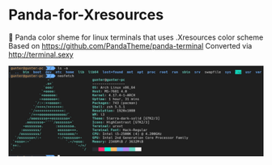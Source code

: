 # Panda-for-Xresources
🐼 Panda color sheme for linux terminals that uses .Xresources color scheme 
Based on https://github.com/PandaTheme/panda-terminal
Converted via http://terminal.sexy

![Screenshot](https://raw.githubusercontent.com/SuddenGunter/Panda-for-Xresources/master/panda_colors.jpg)
